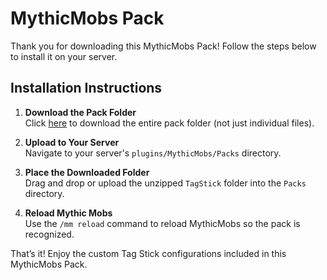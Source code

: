 # MythicMobs Pack

Thank you for downloading this MythicMobs Pack! Follow the steps below to install it on your server.

## Installation Instructions

1. **Download the Pack Folder**  
   Click [here](https://downgit.github.io/#/home?url=https://github.com/SkyKiller6363/Skys-Mobs/tree/main/Packs/TagStick) to download the entire pack folder (not just individual files).

2. **Upload to Your Server**  
   Navigate to your server's `plugins/MythicMobs/Packs` directory.

3. **Place the Downloaded Folder**  
   Drag and drop or upload the unzipped `TagStick` folder into the `Packs` directory.

4. **Reload Mythic Mobs**  
   Use the `/mm reload` command to reload MythicMobs so the pack is recognized.

That’s it! Enjoy the custom Tag Stick configurations included in this MythicMobs Pack.
